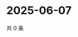# 2025-06-07

共 0 条

<!-- BEGIN ZHIHUQUESTIONS -->
<!-- 最后更新时间 Sat Jun 07 2025 03:09:26 GMT+0800 (China Standard Time) -->

<!-- END ZHIHUQUESTIONS -->
